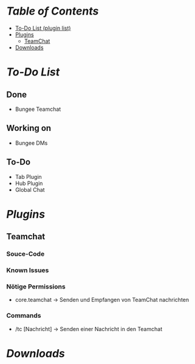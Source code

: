# ***Table of Contents***
- [To-Do List (plugin list)](https://skiftstar.github.io/curry-server-plugins/#to-do-list)
- [Plugins](https://skiftstar.github.io/curry-server-plugins/#plugins)
  - [TeamChat](https://skiftstar.github.io/curry-server-plugins/#teamchat)
- [Downloads](https://skiftstar.github.io/curry-server-plugins/#downloads)

# ***To-Do List***

## Done
- Bungee Teamchat

## Working on
- Bungee DMs

## To-Do
- Tab Plugin
- Hub Plugin
- Global Chat



# ***Plugins***

## Teamchat

### Souce-Code

### Known Issues

### Nötige Permissions
- core.teamchat -> Senden und Empfangen von TeamChat nachrichten

### Commands
- /tc [Nachricht] -> Senden einer Nachricht in den Teamchat

# ***Downloads***
